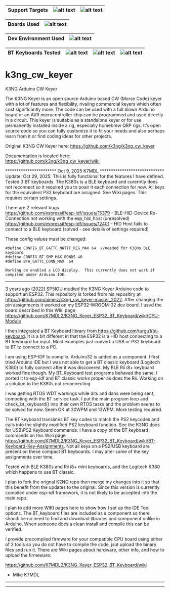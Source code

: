 | Support Targets | ![alt text][esp32] | ![alt text][Has_Precompiled_Firmware_Images] |
| --- | --- | --- |

| Boards Used | ![alt text][esp32-WROOM-32]|
| --- | --- |

| Dev Environment Used | ![alt text][ESP-IDF]|
| --- | --- |

| BT Keyboards Tested | ![alt text][K380]|![alt text][K380s]|![alt text][Rii_mini]|
| --- | --- | --- | --- |

[esp32]: https://img.shields.io/badge/ESP32-green "ESP32"
[esp32-WROOM-32]: https://img.shields.io/badge/ESP32--WROOM--32-orange "ESP32-WROOM-32"
[ESP-IDF]: https://img.shields.io/badge/ESP--IDF--v5.5-cyan "ESP-IDF v5.5"
[Has_Precompiled_Firmware_Images]: https://img.shields.io/badge/Has_Precompiled_Firmware_Images-purple "Precompiled_Images"
[K380]: https://img.shields.io/badge/K380-violet "K380"
[K380s]: https://img.shields.io/badge/K380s-violet "K380s"
[Rii_mini]: https://img.shields.io/badge/Rii_mini-violet "Rii i8+"

# k3ng_cw_keyer
K3NG Arduino CW Keyer

The K3NG Keyer is an open source Arduino based CW (Morse Code) keyer with a lot of features and flexibility, rivaling commercial keyers which often cost significantly more. The code can be used with a full blown Arduino board or an AVR microcontroller chip can be programmed and used directly in a circuit. This keyer is suitable as a standalone keyer or for use permanently installed inside a rig, especially homebrew QRP rigs. It’s open source code so you can fully customize it to fit your needs and also perhaps learn from it or find coding ideas for other projects.

Original K3NG CW Keyer here: https://github.com/k3ng/k3ng_cw_keyer

Documentation is located here: https://github.com/k3ng/k3ng_cw_keyer/wiki



***********************  Oct 9, 2025  K7MDL *****************************
Update: Oct 29, 2025:  This is fully functional for the features I have defined.  Tested 3 BT keyboards.  The K380s is a BLE keyboard and curerntly does not reconnect so it required you to poair it each connection for now.  All keys for the equivalent PS2 keyboard are assigned.    See Wiki pages.
This requires certain settings.

There are 2 relevant bugs.  
https://github.com/espressif/esp-idf/issues/15379  - BLE-HID-Device Re-Connection not working with the esp_hid_host (unresolved)
https://github.com/espressif/esp-idf/issues/12401  - HID Host fails to connect to a BLE keyboard (solved - see details of settings required)

These config values must be changed:
   
    #define CONFIG_BT_GATTC_NOTIF_REG_MAX 64  //needed for K380s BLE keyboard 
    #define CONFIG_BT_SMP_MAX_BONDS 40
    #define BTA_GATTC_CONN_MAX  64

    Working on enabled a LCD display.  This currently does not work if compiled under Arduino IDE.
*************************************************************************

3 years ago (2022) SP5IOU modied the K3NG Keyer Arduino code to support an ESP32.  This repository is forked from his repositiry at https://github.com/aimeiz/k3ng_cw_keyer-master_2022.  After changing the pin assignments it worked on my ESP32-WROOM-32 dev board.  I used the board described in this Wiki page https://github.com/K7MDL2/K3NG_Keyer_ESP32_BT_Keyboard/wiki/CPU-Module

I then integrated a BT Keyboard library from https://github.com/turgu1/bt-keyboard.  It is a bit different in that the ESP32 is a HID host connecting to a BT keyboard for input.  Most examples just convert a USB or PS2 keyboard to BT to connect to a PC.   

I am using ESP-IDF to compile.  Arduino32 is added as a component.  I first tried Arduino IDE but I was not able to get a BT classic keyboard (Logitech K380) to fully connect after it was discovered.  My BLE Rii i8+ keyboard worked fine though.  My BT_Keyboard test programs behaved the same.   I ported it to esp-idf and BT classic works proper as does the Rii.  Working on a solution to the K380s not reconnecting.

I was getting RTOS WDT warnings while dits and dahs were being sent, competing with the BT service task.   I put the main program loop and check_bt_keyboard() into their own RTOS tasks and the problem seems to be solved for now. Seem OK at 30WPM and 13WPM.  More testing required.

The BT keyboard translates BT key codes to match the PS2 keycodes and calls into the slightly modified PS2 keyboard function.  See the K3NG docs for USB\PS2 Keyboard commands. I have a copy of the BT keyboard commands on this Wiki page https://github.com/K7MDL2/K3NG_Keyer_ESP32_BT_Keyboard/wiki/BT-Keyboard-Key-Assignments.   Not all keys on a PS2/USB keyboard are present on these compact BT keyboards.   I may alter some of the key assignments over time.

Tested with BLE K380s and Rii i8+ mini keyboards, and the Logitech K380 which happens to use BT classic.

I plan to fork the orignal K2NG repo then merge my changes into it so that this benefit from the updates to the original.  Since this version is currently compiled under esp-idf framework, it is not likely to be accepted into the main repo.

I plan to add more WIKI pages here to show how I set up the IDE Tool options.  The BT_keyboard files are included as a component so there shoudl be no need to find and download libraries and component unlike in Arduino.  When someone does a clean install and compile this can be verified.

I provide precompiled firmware for your compatible CPU board using either of 2 tools so you do not have to compile the code, jsut upload the binary files and run it. There are Wiki pages about hardware, other info, and how to upload the firmeware:

https://github.com/K7MDL2/K3NG_Keyer_ESP32_BT_Keyboard/wiki

- Mike K7MDL

********************************
*****************************************

